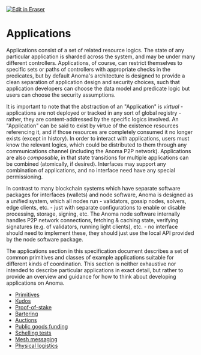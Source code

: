<p><a target="_blank" href="https://app.eraser.io/workspace/aFhSNLG5RbOf8Usr4PvB" id="edit-in-eraser-github-link"><img alt="Edit in Eraser" src="https://firebasestorage.googleapis.com/v0/b/second-petal-295822.appspot.com/o/images%2Fgithub%2FOpen%20in%20Eraser.svg?alt=media&amp;token=968381c8-a7e7-472a-8ed6-4a6626da5501"></a></p>

# Applications
Applications consist of a set of related resource logics. The state of any particular application is sharded across the system, and may be under many different controllers. Applications, of course, can restrict themselves to specific sets or paths of controllers with appropriate checks in the predicates, but by default Anoma's architecture is designed to provide a clean separation of application design and security choices, such that application developers can choose the data model and predicate logic but users can choose the security assumptions.

It is important to note that the abstraction of an "Application" is _virtual_ - applications are not deployed or tracked in any sort of global registry - rather, they are content-addressed by the specific logics involved. An "Application" can be said to exist by virtue of the existence resources referencing it, and if those resources are completely consumed it no longer exists (except in history). In order to interact with applications, users must know the relevant logics, which could be distributed to them through any communications channel (including the Anoma P2P network). Applications are also _composable_, in that state transitions for multiple applications can be combined (atomically, if desired). Interfaces may support any combination of applications, and no interface need have any special permissioning.

In contrast to many blockchain systems which have separate software packages for interfaces (wallets) and node software, Anoma is designed as a unified system, which all nodes run - validators, gossip nodes, solvers, edge clients, etc. - just with separate configurations to enable or disable processing, storage, signing, etc. The Anoma node software internally handles P2P network connections, fetching & caching state, verifying signatures (e.g. of validators, running light clients), etc. - no interface should need to implement these, they should just use the local API provided by the node software package.

The applications section in this specification document describes a set of common primitives and classes of example applications suitable for different kinds of coordination. This section is neither exhaustive nor intended to describe particular applications in exact detail, but rather to provide an overview and guidance for how to think about developing applications on Anoma.

- [﻿Primitives](./applications/primitives.md#primitives) 
- [﻿Kudos](./applications/kudos.md#kudos) 
- [﻿Proof-of-stake](./applications/proof-of-stake.md#proof-of-stake) 
- [﻿Bartering](./applications/bartering.md#bartering) 
- [﻿Auctions](./applications/auctions.md#auctions) 
- [﻿Public goods funding](./applications/public-goods-funding.md#public-goods-funding) 
- [﻿Schelling tests](./applications/schelling-tests.md#schelling-tests) 
- [﻿Mesh messaging](./applications/mesh-messaging.md#mesh-messaging) 
- [﻿Physical logistics](./applications/physical-logistics.md#physical-logistics) 



<!--- Eraser file: https://app.eraser.io/workspace/aFhSNLG5RbOf8Usr4PvB --->
